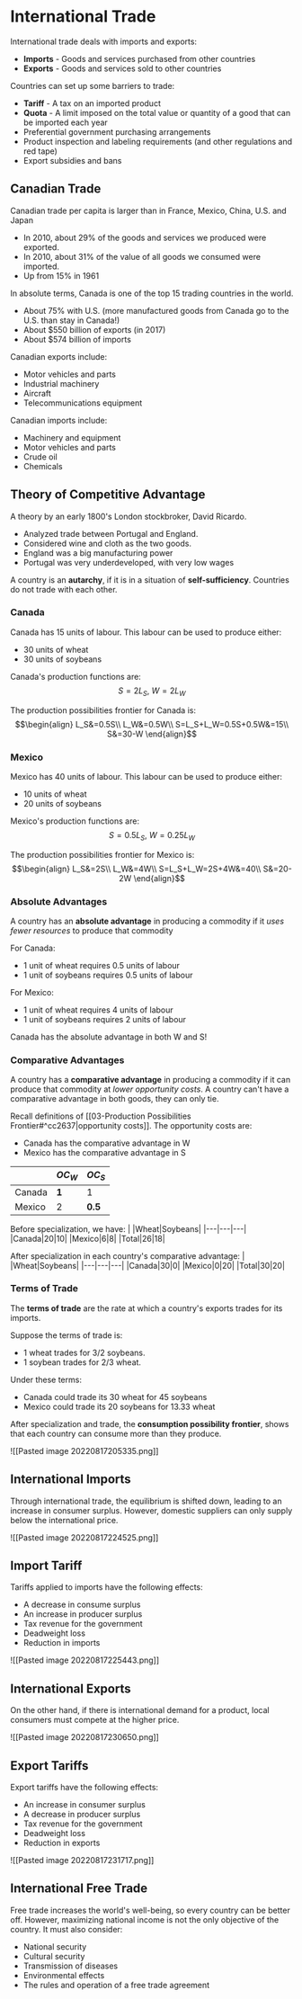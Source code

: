 # International Trade
International trade deals with imports and exports:
* **Imports** - Goods and services purchased from other countries
* **Exports** - Goods and services sold to other countries

Countries can set up some barriers to trade:
* **Tariff** - A tax on an imported product
* **Quota** - A limit imposed on the total value or quantity of a good that can be imported each year
* Preferential government purchasing arrangements
* Product inspection and labeling requirements (and other regulations and red tape)
* Export subsidies and bans

## Canadian Trade
Canadian trade per capita is larger than in France, Mexico, China, U.S. and Japan
* In 2010, about 29% of the goods and services we produced were exported.
* In 2010, about 31% of the value of all goods we consumed were imported.
* Up from 15% in 1961

In absolute terms, Canada is one of the top 15 trading countries in the world.
* About 75% with U.S. (more manufactured goods from Canada go to the U.S. than stay in Canada!)
* About $550 billion of exports (in 2017)
* About $574 billion of imports

Canadian exports include:
* Motor vehicles and parts
* Industrial machinery
* Aircraft
* Telecommunications equipment

Canadian imports include:
* Machinery and equipment
* Motor vehicles and parts
* Crude oil
* Chemicals

## Theory of Competitive Advantage
A theory by an early 1800's London stockbroker, David Ricardo.
* Analyzed trade between Portugal and England.
* Considered wine and cloth as the two goods.
* England was a big manufacturing power
* Portugal was very underdeveloped, with very low wages

A country is an **autarchy**, if it is in a situation of **self-sufficiency**. Countries do not trade with each other.

### Canada
Canada has 15 units of labour. This labour can be used to produce either:
* 30 units of wheat
* 30 units of soybeans

Canada's production functions are:
$$S=2L_S,\ W=2L_W$$

The production possibilities frontier for Canada is:
$$\begin{align}
L_S&=0.5S\\
L_W&=0.5W\\
S=L_S+L_W=0.5S+0.5W&=15\\
S&=30-W
\end{align}$$

### Mexico
Mexico has 40 units of labour. This labour can be used to produce either:
* 10 units of wheat
* 20 units of soybeans

Mexico's production functions are:
$$S=0.5L_S,\ W=0.25L_W$$

The production possibilities frontier for Mexico is:
$$\begin{align}
L_S&=2S\\
L_W&=4W\\
S=L_S+L_W=2S+4W&=40\\
S&=20-2W
\end{align}$$

### Absolute Advantages
A country has an **absolute advantage** in producing a commodity if it *uses fewer resources* to produce that commodity

For Canada:
* 1 unit of wheat requires 0.5 units of labour
* 1 unit of soybeans requires 0.5 units of labour

For Mexico:
* 1 unit of wheat requires 4 units of labour
* 1 unit of soybeans requires 2 units of labour

Canada has the absolute advantage in both W and S!

### Comparative Advantages
A country has a **comparative advantage** in producing a commodity if it can produce that commodity at *lower opportunity costs*. A country can't have a comparative advantage in both goods, they can only tie.

Recall definitions of [[03-Production Possibilities Frontier#^cc2637|opportunity costs]]. The opportunity costs are:
* Canada has the comparative advantage in W
* Mexico has the comparative advantage in S

| |$OC_W$|$OC_S$|
|---|---|---|
|Canada|**1**|1|
|Mexico|2|**0.5**|

Before specialization, we have:
| |Wheat|Soybeans|
|---|---|---|
|Canada|20|10|
|Mexico|6|8|
|Total|26|18|

After specialization in each country's comparative advantage:
| |Wheat|Soybeans|
|---|---|---|
|Canada|30|0|
|Mexico|0|20|
|Total|30|20|

### Terms of Trade
The **terms of trade** are the rate at which a country's exports trades for its imports.

Suppose the terms of trade is:
* 1 wheat trades for 3/2 soybeans.
* 1 soybean trades for 2/3 wheat.

Under these terms:
* Canada could trade its 30 wheat for 45 soybeans
* Mexico could trade its 20 soybeans for 13.33 wheat

After specialization and trade, the **consumption possibility frontier**, shows that each country can consume more than they produce.

![[Pasted image 20220817205335.png]]

## International Imports
Through international trade, the equilibrium is shifted down, leading to an increase in consumer surplus. However, domestic suppliers can only supply below the international price.

![[Pasted image 20220817224525.png]]

## Import Tariff
Tariffs applied to imports have the following effects:
* A decrease in consume surplus
* An increase in producer surplus
* Tax revenue for the government
* Deadweight loss
* Reduction in imports

![[Pasted image 20220817225443.png]]

## International Exports
On the other hand, if there is international demand for a product, local consumers must compete at the higher price. 

![[Pasted image 20220817230650.png]]

## Export Tariffs
Export tariffs have the following effects:
* An increase in consumer surplus
* A decrease in producer surplus
* Tax revenue for the government
* Deadweight loss
* Reduction in exports

![[Pasted image 20220817231717.png]]

## International Free Trade
Free trade increases the world's well-being, so every country can be better off. However, maximizing national income is not the only objective of the country. It must also consider:
* National security
* Cultural security
* Transmission of diseases
* Environmental effects
* The rules and operation of a free trade agreement


